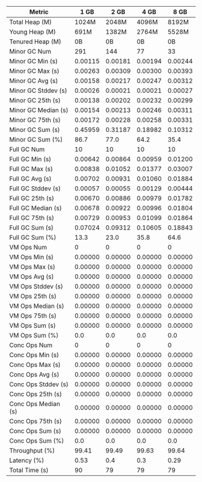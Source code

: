 | Metric | 1 GB | 2 GB | 4 GB | 8 GB |
|------|----|----|----|----|
| Total Heap (M) | 1024M | 2048M | 4096M | 8192M |
| Young Heap (M) | 691M | 1382M | 2764M | 5528M |
| Tenured Heap (M) | 0B | 0B | 0B | 0B |
| Minor GC Num | 291 | 144 | 77 | 33 |
| Minor GC Min (s) | 0.00115 | 0.00181 | 0.00194 | 0.00244 |
| Minor GC Max (s) | 0.00263 | 0.00309 | 0.00300 | 0.00393 |
| Minor GC Avg (s) | 0.00158 | 0.00217 | 0.00247 | 0.00312 |
| Minor GC Stddev (s) | 0.00026 | 0.00021 | 0.00021 | 0.00027 |
| Minor GC 25th (s) | 0.00138 | 0.00202 | 0.00232 | 0.00299 |
| Minor GC Median (s) | 0.00154 | 0.00213 | 0.00246 | 0.00311 |
| Minor GC 75th (s) | 0.00172 | 0.00228 | 0.00258 | 0.00331 |
| Minor GC Sum (s) | 0.45959 | 0.31187 | 0.18982 | 0.10312 |
| Minor GC Sum (%) | 86.7 | 77.0 | 64.2 | 35.4 |
| Full GC Num | 10 | 10 | 10 | 10 |
| Full GC Min (s) | 0.00642 | 0.00864 | 0.00959 | 0.01200 |
| Full GC Max (s) | 0.00838 | 0.01052 | 0.01377 | 0.03007 |
| Full GC Avg (s) | 0.00702 | 0.00931 | 0.01060 | 0.01884 |
| Full GC Stddev (s) | 0.00057 | 0.00055 | 0.00129 | 0.00444 |
| Full GC 25th (s) | 0.00670 | 0.00886 | 0.00979 | 0.01782 |
| Full GC Median (s) | 0.00678 | 0.00922 | 0.00996 | 0.01804 |
| Full GC 75th (s) | 0.00729 | 0.00953 | 0.01099 | 0.01864 |
| Full GC Sum (s) | 0.07024 | 0.09312 | 0.10605 | 0.18843 |
| Full GC Sum (%) | 13.3 | 23.0 | 35.8 | 64.6 |
| VM Ops Num | 0 | 0 | 0 | 0 |
| VM Ops Min (s) | 0.00000 | 0.00000 | 0.00000 | 0.00000 |
| VM Ops Max (s) | 0.00000 | 0.00000 | 0.00000 | 0.00000 |
| VM Ops Avg (s) | 0.00000 | 0.00000 | 0.00000 | 0.00000 |
| VM Ops Stddev (s) | 0.00000 | 0.00000 | 0.00000 | 0.00000 |
| VM Ops 25th (s) | 0.00000 | 0.00000 | 0.00000 | 0.00000 |
| VM Ops Median (s) | 0.00000 | 0.00000 | 0.00000 | 0.00000 |
| VM Ops 75th (s) | 0.00000 | 0.00000 | 0.00000 | 0.00000 |
| VM Ops Sum (s) | 0.00000 | 0.00000 | 0.00000 | 0.00000 |
| VM Ops Sum (%) | 0.0 | 0.0 | 0.0 | 0.0 |
| Conc Ops Num | 0 | 0 | 0 | 0 |
| Conc Ops Min (s) | 0.00000 | 0.00000 | 0.00000 | 0.00000 |
| Conc Ops Max (s) | 0.00000 | 0.00000 | 0.00000 | 0.00000 |
| Conc Ops Avg (s) | 0.00000 | 0.00000 | 0.00000 | 0.00000 |
| Conc Ops Stddev (s) | 0.00000 | 0.00000 | 0.00000 | 0.00000 |
| Conc Ops 25th (s) | 0.00000 | 0.00000 | 0.00000 | 0.00000 |
| Conc Ops Median (s) | 0.00000 | 0.00000 | 0.00000 | 0.00000 |
| Conc Ops 75th (s) | 0.00000 | 0.00000 | 0.00000 | 0.00000 |
| Conc Ops Sum (s) | 0.00000 | 0.00000 | 0.00000 | 0.00000 |
| Conc Ops Sum (%) | 0.0 | 0.0 | 0.0 | 0.0 |
| Throughput (%) | 99.41 | 99.49 | 99.63 | 99.64 |
| Latency (%) | 0.53 | 0.4 | 0.3 | 0.29 |
| Total Time (s) | 90 | 79 | 79 | 79 |
